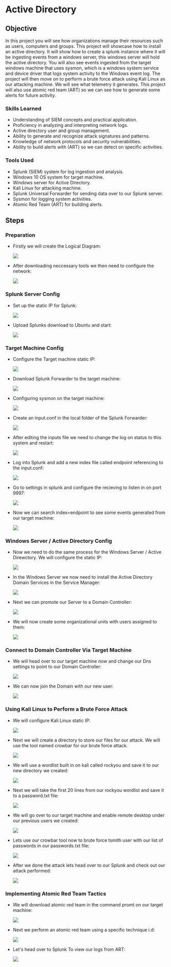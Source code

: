 # Active Directory

## Objective
In this project you will see how organizations manage their resources such as
users, computers and groups. This project will showcase how to install an active 
directory. It will show how to create a splunk instance where it will be 
ingesting events from a windows server, this windows server will hold the active 
directory. You will also see events ingested from the target windows machine that
uses sysmon, which is a windows system service and device driver that logs system 
activity to the Windows event log. The project will then move on to perform a
brute force attack using Kali Linux as our attacking machine. We will see what telemetry 
it generates. This project will also use atomic red team (ART) so we can see how to
generate some alerts for future activity. 



### Skills Learned

- Understanding of SIEM concepts and practical application.
- Proficiency in analyzing and interpreting network logs.
- Active directory user and group management.
- Ability to generate and recognize attack signatures and patterns.
- Knowledge of network protocols and security vulnerabilities.
- Ability to build alerts with (ART) so we can detect on specific activities.


### Tools Used

- Splunk (SIEM) system for log ingestion and analysis.
- Windows 10 OS system for target machine.
- Windows server for Active Directory.
- Kali Linux for attacking machine.
- Splunk Universal Forwarder for sending data over to our Splunk server.
- Sysmon for logging system activities.
- Atomic Red Team (ART) for building alerts.
  
## Steps

### Preparation

- Firstly we will create the Logical Diagram:

    <a href="https://github.com/FrancisDunne/Active_Directory/blob/main/Diagram.pdf" download>
      <img src="https://img.shields.io/badge/-Logical%20Diagram-0000FF?style=for-the-badge" />
    </a>


- After downloading neccessary tools we then need to configure the network:

   <a href="https://github.com/FrancisDunne/Active_Directory/blob/main/Nat%20Network%20setup.png">
      <img src="https://img.shields.io/badge/-NAT%20Network%20Setup-0000FF?style=for-the-badge" />
    </a>

### Splunk Server Config

- Set up the static IP for Splunk:

    <a href="https://github.com/FrancisDunne/Active_Directory/blob/main/Static%20IP%20for%20Splunk.png">
        <img src="https://img.shields.io/badge/-Static%20IP%20for%20Splunk%20Server-0000FF?style=for-the-badge" />
    </a>


- Upload Splunks download to Ubuntu and start:

    <a href="https://github.com/FrancisDunne/Active_Directory/blob/main/Upload%20Splunk%20to%20Ubuntu%20server.png">
        <img src="https://img.shields.io/badge/-Upload%20Splunk%20to%20Ubuntu%20server-0000FF?style=for-the-badge" />
    </a>

### Target Machine Config

- Configure the Target machine static IP:

    <a href="https://github.com/FrancisDunne/Active_Directory/blob/main/Configure%20Target%20machines%20static%20IP.png">
        <img src="https://img.shields.io/badge/-Target%20Machine%20static%20IP-0000FF?style=for-the-badge" />
    </a>


- Download Splunk Forwarder to the target machine:

    <a href="https://github.com/FrancisDunne/Active_Directory/blob/main/Download%20the%20splunk%20forwarder%20on%20target%20machine.png">
        <img src="https://img.shields.io/badge/-Downloaded%20Splunk%20Forwarder-0000FF?style=for-the-badge" />
    </a>


- Configuring sysmon on the target machine:

    <a href="https://github.com/FrancisDunne/Active_Directory/blob/main/Sysmon%20Download.png">
        <img src="https://img.shields.io/badge/-Sysmon%20Download-0000FF?style=for-the-badge" />
    </a>


 - Create an input.conf in the local folder of the Splunk Forwarder:

    <a href="https://github.com/FrancisDunne/Active_Directory/blob/main/Edit%20the%20input%20file.png">
        <img src="https://img.shields.io/badge/-Edit%20the%20input%20file-0000FF?style=for-the-badge" />
    </a>


- After editing the inputs file we need to change the log on status to this system and restart:

    <a href="https://github.com/FrancisDunne/Active_Directory/blob/main/Change%20log%20on%20from%20This%20account%20to%20Local%20system%20account.png">
        <img src="https://img.shields.io/badge/-Change%20log%20on%20from%20This%20account%20to%20Local%20system%20account-0000FF?style=for-the-badge" />
    </a>


- Log into Splunk and add a new index file called endpoint referencing to the input.conf:

    <a href="https://github.com/FrancisDunne/Active_Directory/blob/main/Create%20endpoint%20in%20indexes.png">
        <img src="https://img.shields.io/badge/-Create%20endpoint%20in%20indexes-0000FF?style=for-the-badge" />
    </a>


- Go to settings in splunk and configure the recieving to listen in on port 9997:

    <a href="https://github.com/FrancisDunne/Active_Directory/blob/main/Configure%20recieving%20to%20port%209997.png">
        <img src="https://img.shields.io/badge/-Configure%20receiving%20to%20port%209997-0000FF?style=for-the-badge" />
    </a>


- Now we can search index=endpoint to see some events generated from our target machine:

    <a href="https://github.com/FrancisDunne/Active_Directory/blob/main/Search%20index%3Dendpoint%20in%20the%20search%20bar%20in%20splunk.png">
        <img src="https://img.shields.io/badge/-Search%20index%3Dendpoint%20in%20the%20search%20bar%20in%20Splunk-0000FF?style=for-the-badge" />
    </a>

### Windows Server / Active Directory Config

- Now we need to do the same process for the Windows Server / Active Direwctory. We will configure the static IP:

    <a href="https://github.com/FrancisDunne/Active_Directory/blob/main/Configure%20Windows%20Server%20Active%20Directory%20Static%20IP.png">
        <img src="https://img.shields.io/badge/-Configure%20Windows%20Server%20Active%20Directory%20Static%20IP-0000FF?style=for-the-badge" />
    </a>


- In the Windows Server we now need to install the Active Directory Domain Services in the Service Manager:

    <a href="https://github.com/FrancisDunne/Active_Directory/blob/main/Install%20Active%20Directory%20Domain%20Services.png">
        <img src="https://img.shields.io/badge/-Install%20Active%20Directory%20Domain%20Services-0000FF?style=for-the-badge" />
    </a>


- Next we can promote our Server to a Domain Controller:

    <a href="https://github.com/FrancisDunne/Active_Directory/blob/main/Promote%20the%20Windows%20Server%20to%20a%20Domain%20Controller.png">
        <img src="https://img.shields.io/badge/-Promote%20the%20Windows%20Server%20to%20a%20Domain%20Controller-0000FF?style=for-the-badge" />
    </a>


- We will now create some organizational units with users assigned to them:

    <a href="https://github.com/FrancisDunne/Active_Directory/blob/main/Create%20an%20organizational%20unit%20and%20unit.png">
        <img src="https://img.shields.io/badge/-Create%20an%20organizational%20unit%20and%20unit-0000FF?style=for-the-badge" />
    </a>

### Connect to Domain Controller Via Target Machine

- We will head over to our target machine now and change our Dns settings to point to our Domain Controller:

    <a href="https://github.com/FrancisDunne/Active_Directory/blob/main/Change%20Dns%20setting%20on%20Windows%20target%20.png">
        <img src="https://img.shields.io/badge/-Change%20DNS%20setting%20on%20Windows%20target-0000FF?style=for-the-badge" />
    </a>


- We can now join the Domain with our new user:

    <a href="https://github.com/FrancisDunne/Active_Directory/blob/main/Join%20the%20domain%20with%20the%20new%20user.png">
        <img src="https://img.shields.io/badge/-Join%20the%20domain%20with%20the%20new%20user-0000FF?style=for-the-badge" />
    </a>


### Using Kali Linux to Perform a Brute Force Attack

- We will configure Kali Linux static IP:

    <a href="https://github.com/FrancisDunne/Active_Directory/blob/main/Setting%20Kali%20Linux%20Static%20IP.png">
        <img src="https://img.shields.io/badge/-Setting%20Kali%20Linux%20Static%20IP-0000FF?style=for-the-badge" />
    </a>


- Next we will create a directory to store our files for our attack.
  We will use the tool named crowbar for our brute force attack.

    <a href="https://github.com/FrancisDunne/Active_Directory/blob/main/Install%20Crowbar.png">
      <img src="https://img.shields.io/badge/-Install%20Crowbar-0000FF?style=for-the-badge" />
    </a>


- We will use a wordlist built in on kali called rockyou and save it to our new directory we created:

    <a href="https://github.com/FrancisDunne/Active_Directory/blob/main/Rockyou.png">
      <img src="https://img.shields.io/badge/-Rockyou-0000FF?style=for-the-badge" />
    </a>


- Next we will take the first 20 lines from our rockyou wordlist and save it to a password.txt file:

    <a href="https://github.com/FrancisDunne/Active_Directory/blob/main/Save%2020%20lines%20to%20a%20password.txt%20file.png">
      <img src="https://img.shields.io/badge/-Save%2020%20lines%20to%20a%20password.txt%20file-0000FF?style=for-the-badge" />
    </a>


- We will go over to our target machine and enable remote desktop under our previous users we created:

    <a href="https://github.com/FrancisDunne/Active_Directory/blob/main/Enable%20remote%20desktop.png">
      <img src="https://img.shields.io/badge/-Enable%20remote%20desktop-0000FF?style=for-the-badge" />
    </a>


- Lets use our crowbar tool now to brute force tsmith user with our list of passwords in our passwords.txt file:

    <a href="https://github.com/FrancisDunne/Active_Directory/blob/main/Use%20crowbar%20to%20bruteforce%20tsmith%20user%20with%20password.txt%20file.png">
      <img src="https://img.shields.io/badge/-Use%20crowbar%20to%20bruteforce%20tsmith%20user%20with%20password.txt%20file-0000FF?style=for-the-badge" />
    </a>


- After we done the attack lets head over to our Splunk and check out our attack performed:

    <a href="https://github.com/FrancisDunne/Active_Directory/blob/main/Analyzing%20our%20tsmith%20attack%20on%20Splunk.png">
      <img src="https://img.shields.io/badge/-Analyzing%20our%20tsmith%20attack%20on%20Splunk-0000FF?style=for-the-badge" />
    </a>


### Implementing Atomic Red Team Tactics

- We will download atomic red team in the command promt on our target machine:

    <a href="https://github.com/FrancisDunne/Active_Directory/blob/main/Install%20Atomic%20Red%20Team.png">
      <img src="https://img.shields.io/badge/-Install%20Atomic%20Red%20Team-0000FF?style=for-the-badge" />
    </a>


- Next we perform an atomic red team using a specific technique i.d:

    <a href="https://github.com/FrancisDunne/Active_Directory/blob/main/Performing%20atomic%20red%20team%20.png">
      <img src="https://img.shields.io/badge/-Performing%20atomic%20red%20team-0000FF?style=for-the-badge" />
    </a>


- Let's head over to Splunk To view our logs from ART:

    <a href="https://github.com/FrancisDunne/Active_Directory/blob/main/Viewing%20atomic%20red%20team%20logs%20in%20splunk.png">
      <img src="https://img.shields.io/badge/-Viewing%20atomic%20red%20team%20logs%20in%20splunk-0000FF?style=for-the-badge" />
    </a>

























